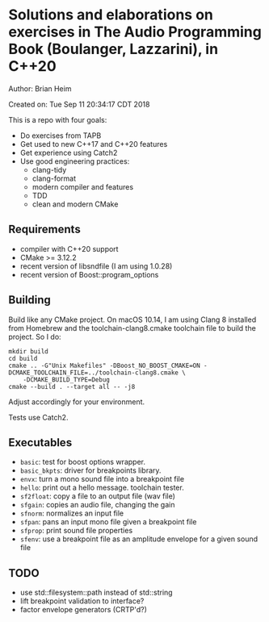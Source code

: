 Solutions and elaborations on exercises in The Audio Programming Book (Boulanger, Lazzarini), in C++20
======================================================================================================

Author: Brian Heim

Created on: Tue Sep 11 20:34:17 CDT 2018

This is a repo with four goals:
- Do exercises from TAPB
- Get used to new C++17 and C++20 features
- Get experience using Catch2
- Use good engineering practices:
    - clang-tidy
    - clang-format
    - modern compiler and features
    - TDD
    - clean and modern CMake

Requirements
------------

- compiler with C++20 support
- CMake >= 3.12.2
- recent version of libsndfile (I am using 1.0.28)
- recent version of Boost::program\_options

Building
--------

Build like any CMake project. On macOS 10.14, I am using Clang 8 installed from Homebrew and the
toolchain-clang8.cmake toolchain file to build the project. So I do:

    mkdir build
    cd build
    cmake .. -G"Unix Makefiles" -DBoost_NO_BOOST_CMAKE=ON -DCMAKE_TOOLCHAIN_FILE=../toolchain-clang8.cmake \
        -DCMAKE_BUILD_TYPE=Debug
    cmake --build . --target all -- -j8

Adjust accordingly for your environment.

Tests use Catch2.

Executables
-----------

- `basic`: test for boost options wrapper.
- `basic_bkpts`: driver for breakpoints library.
- `envx`: turn a mono sound file into a breakpoint file
- `hello`: print out a hello message. toolchain tester.
- `sf2float`: copy a file to an output file (wav file)
- `sfgain`: copies an audio file, changing the gain
- `sfnorm`: normalizes an input file
- `sfpan`: pans an input mono file given a breakpoint file
- `sfprop`: print sound file properties
- `sfenv`: use a breakpoint file as an amplitude envelope for a given sound file

TODO
----

- use std::filesystem::path instead of std::string
- lift breakpoint validation to interface?
- factor envelope generators (CRTP'd?)
